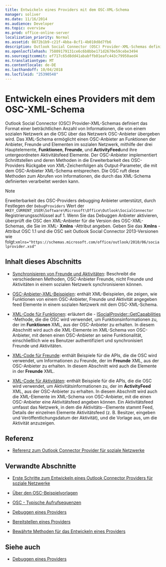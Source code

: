 ```yaml
---
title: Entwickeln eines Providers mit dem OSC-XML-Schema
manager: soliver
ms.date: 11/16/2014
ms.audience: Developer
ms.topic: overview
ms.prod: office-online-server
localization_priority: Normal
ms.assetid: 0872b1b9-c21f-4bba-8cf1-4b010d8d7fb6
description: Outlook Social Connector (OSC) Provider-XML-Schemas definiert das Format einer beträchtlichen Anzahl von Informationen, die von einem sozialen Netzwerk an die OSC über das Netzwerk OSC-Anbieter übergeben wird.
ms.openlocfilehash: 75809179131ce6c6b8bbe171d2670e59cebe3494
ms.sourcegitcommit: ef717c65d8dd41ababffb01eafc443c79950aed4
ms.translationtype: MT
ms.contentlocale: de-DE
ms.lasthandoff: 10/04/2018
ms.locfileid: "25390548"
---
```

# <a name="developing-a-provider-with-the-osc-xml-schema"></a>Entwickeln eines Providers mit dem OSC-XML-Schema

Outlook Social Connector (OSC) Provider-XML-Schemas definiert das Format einer beträchtlichen Anzahl von Informationen, die von einem sozialen Netzwerk an die OSC über das Netzwerk OSC-Anbieter übergeben wird. Das XML-Schema ermöglicht einen OSC-Anbieter an Funktionen der Anbieter, Freunde und Elementen im sozialen Netzwerk, mithilfe der drei Hauptelemente, **Funktionen**, **Freunde**, und **ActivityFeed**und ihre untergeordneten Aktivitätsfeed Elemente. Der OSC-Anbieter implementiert Schnittstellen und deren Methoden in die Erweiterbarkeit des OSC-Providers Rückgabe von XML-Zeichenfolgen als Output-Parameter, die mit dem OSC-Anbieter XML-Schema entsprechen. Die OSC ruft diese Methoden zum Abrufen von Informationen, die durch das XML-Schema definierten verarbeitet werden kann.
  
> [!NOTE]
> Erweiterbarkeit des OSC-Providers debugging Anbieter unterstützt, durch Festlegen der `DebugProviders` Wert der `HKEY_CURRENT_USER\Software\Microsoft\Office\Outlook\SocialConnector` Registrierungsschlüssel auf 1. Wenn Sie das Debuggen Anbieter aktivieren, überprüft die OSC den XML-Anbieter für die Version des OSC-XML-Schemas, die Sie im XML- **Xmlns** -Attribut angeben. Geben Sie das **Xmlns** -Attribut OSC 1.1 und die OSC seit Outlook Social Connector 2013-Versionen wie folgt:`xmlns="https://schemas.microsoft.com/office/outlook/2010/06/socialprovider.xsd"`
  
## <a name="in-this-section"></a>Inhalt dieses Abschnitts

- [Synchronisieren von Freunde und Aktivitäten](synchronizing-friends-and-activities.md): Beschreibt die verschiedenen Methoden, OSC-Anbieter Freunde, nicht Freunde und Aktivitäten in einem sozialen Netzwerk synchronisieren können. 
    
- [OSC-Anbieter-XML-Beispielen](osc-provider-xml-examples.md): enthält XML-Beispielen, die zeigen, wie Funktionen von einem OSC-Anbieter, Freunde und Aktivität angegeben feed Elemente in einem sozialen Netzwerk mit dem OSC-XML-Schema.
    
- [XML-Code für Funktionen](xml-for-capabilities.md): erläutert die - [ISocialProvider::GetCapabilities](isocialprovider-getcapabilities.md) -Methode, die die OSC wird verwendet, um Funktionsinformationen zu, der im **Funktionen** XML, aus der OSC-Anbieter zu erhalten. In diesem Abschnitt wird auch die XML-Elemente im XML-Schema von OSC-Anbieter, mit denen einen OSC-Anbieter an seine Funktionalität, einschließlich wie es Benutzer authentifiziert und synchronisiert Freunde und Aktivitäten. 
    
- [XML-Code für Freunde](xml-for-friends.md): enthält Beispiele für die APIs, die die OSC wird verwendet, um Informationen zu Freunde, der im **Freunde** XML, aus der OSC-Anbieter zu erhalten. In diesem Abschnitt wird auch die Elemente in der **Freunde** XML. 
    
- [XML-Code für Aktivitäten](xml-for-activities.md): enthält Beispiele für die APIs, die die OSC wird verwendet, um Aktivitätsinformationen zu, der im **ActivityFeed** XML, aus der OSC-Anbieter zu erhalten. In diesem Abschnitt wird auch die XML-Elemente im XML-Schema von OSC-Anbieter, mit die einen OSC-Anbieter eine Aktivitätsfeed angeben können. Ein Aktivitätsfeed umfasst das Netzwerk, in dem die Aktivitäts--Elemente stammt Feed, Details der einzelnen Elemente Aktivitätsfeed (z. B. Besitzer, eingeben und Veröffentlichungsdatum der Aktivität), und die Vorlage aus, um die Aktivität anzuzeigen. 
    
## <a name="reference"></a>Referenz

- [Referenz zum Outlook Connector Provider für soziale Netzwerke](outlook-social-connector-provider-reference-0.md)
  
## <a name="related-sections"></a>Verwandte Abschnitte

- [Erste Schritte zum Entwickeln eines Outlook Connector Providers für soziale Netzwerke](getting-started-with-developing-an-outlook-social-connector-provider.md)
  
- [Über den OSC-Beispielvorlagen](osc-sample-templates.md)
  
- [OSC - Typische Aufrufsequenzen](osc-typical-calling-sequences.md)
  
- [Debuggen eines Providers](debugging-a-provider.md)
  
- [Bereitstellen eines Providers](deploying-a-provider.md)
  
- [Bewährte Methoden für das Entwickeln eines Providers](best-practices-for-developing-a-provider.md)
  
## <a name="see-also"></a>Siehe auch

- [Debuggen eines Providers](debugging-a-provider.md)

